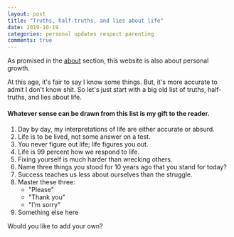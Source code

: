 ```yaml
---
layout: post
title: "Truths, half-truths, and lies about life"
date: 2019-10-19
categories: personal updates respect parenting
comments: true
---
```


As promised in the [about](https://half-lifed.com/about) section, this website is also about personal growth. 

At this age, it's fair to say I know some things. But, it's more accurate to admit I don't know shit. So let's just start with a big old list of truths, half-truths, and lies about life. 

#### Whatever sense can be drawn from this list is my gift to the reader.


1.  Day by day, my interpretations of life are either accurate or absurd.
2.  Life is to be lived, not some answer on a test.
3.  You never figure out life; life figures you out.
4.  Life is 99 percent how we respond to life.
5.  Fixing yourself is much harder than wrecking others.
6.  Name three things you stood for 10 years ago that you stand for today?
7.  Success teaches us less about ourselves than the struggle.
8.  Master these three:
	- "Please"
	- "Thank you"
	- "I'm sorry"
9.  Something else here


Would you like to add your own? 